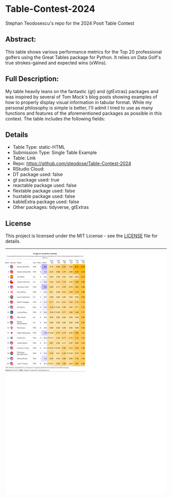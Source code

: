 # Table-Contest-2024
Stephan Teodosescu's repo for the 2024 Posit Table Contest

## Abstract:
This table shows various performance metrics for the Top 20 professional golfers using the Great Tables package for Python. It relies on Data Golf's true strokes-gained and expected wins (xWins).

## Full Description:
My table heavily leans on the fantastic {gt} and {gtExtras} packages and was inspired by several of Tom Mock's blog posts showing examples of how to properly display visual information in tabular format. While my personal philosophy is simple is better, I'll admit I tried to use as many functions and features of the aforementioned packages as possible in this contest. The table includes the following fields:

## Details
- Table Type: static-HTML
- Submission Type: Single Table Example
- Table: Link
- Repo: https://github.com/steodose/Table-Contest-2024
- RStudio Cloud:
- DT package used: false
- gt package used: true
- reactable package used: false
- flextable package used: false
- huxtable package used: false
- kableExtra package used: false
- Other packages: tidyverse, gtExtras

## License

This project is licensed under the MIT License - see the [LICENSE](https://github.com/steodose/Table-Contest-2024/blob/main/LICENSE) file for details.

------------

![Strokes Gained](https://github.com/steodose/Table-Contest-2024/blob/master/sg_table.png?raw=true)